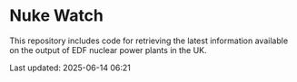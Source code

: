 # Nuke Watch

This repository includes code for retrieving the latest information available on the output of EDF nuclear power plants in the UK.

Last updated: 2025-06-14 06:21
